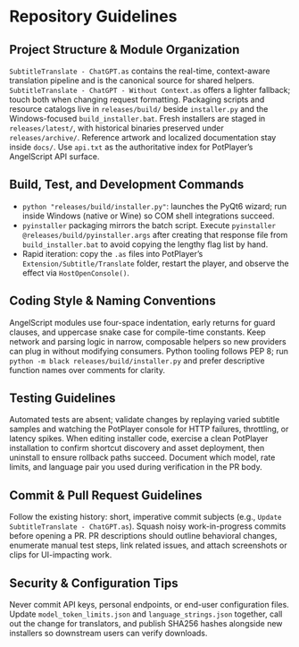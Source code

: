 # Repository Guidelines

## Project Structure & Module Organization
`SubtitleTranslate - ChatGPT.as` contains the real-time, context-aware translation pipeline and is the canonical source for shared helpers. `SubtitleTranslate - ChatGPT - Without Context.as` offers a lighter fallback; touch both when changing request formatting. Packaging scripts and resource catalogs live in `releases/build/` beside `installer.py` and the Windows-focused `build_installer.bat`. Fresh installers are staged in `releases/latest/`, with historical binaries preserved under `releases/archive/`. Reference artwork and localized documentation stay inside `docs/`. Use `api.txt` as the authoritative index for PotPlayer’s AngelScript API surface.

## Build, Test, and Development Commands
- `python "releases/build/installer.py"`: launches the PyQt6 wizard; run inside Windows (native or Wine) so COM shell integrations succeed.
- `pyinstaller` packaging mirrors the batch script. Execute `pyinstaller @releases/build/pyinstaller.args` after creating that response file from `build_installer.bat` to avoid copying the lengthy flag list by hand.
- Rapid iteration: copy the `.as` files into PotPlayer’s `Extension/Subtitle/Translate` folder, restart the player, and observe the effect via `HostOpenConsole()`.

## Coding Style & Naming Conventions
AngelScript modules use four-space indentation, early returns for guard clauses, and uppercase snake case for compile-time constants. Keep network and parsing logic in narrow, composable helpers so new providers can plug in without modifying consumers. Python tooling follows PEP 8; run `python -m black releases/build/installer.py` and prefer descriptive function names over comments for clarity.

## Testing Guidelines
Automated tests are absent; validate changes by replaying varied subtitle samples and watching the PotPlayer console for HTTP failures, throttling, or latency spikes. When editing installer code, exercise a clean PotPlayer installation to confirm shortcut discovery and asset deployment, then uninstall to ensure rollback paths succeed. Document which model, rate limits, and language pair you used during verification in the PR body.

## Commit & Pull Request Guidelines
Follow the existing history: short, imperative commit subjects (e.g., `Update SubtitleTranslate - ChatGPT.as`). Squash noisy work-in-progress commits before opening a PR. PR descriptions should outline behavioral changes, enumerate manual test steps, link related issues, and attach screenshots or clips for UI-impacting work.

## Security & Configuration Tips
Never commit API keys, personal endpoints, or end-user configuration files. Update `model_token_limits.json` and `language_strings.json` together, call out the change for translators, and publish SHA256 hashes alongside new installers so downstream users can verify downloads.
